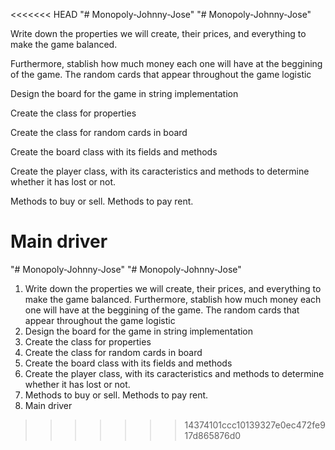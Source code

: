 <<<<<<< HEAD
 "# Monopoly-Johnny-Jose" "# Monopoly-Johnny-Jose"

Write down the properties we will create, their prices, and everything to make the game balanced. 

Furthermore, stablish how much money each one will have at the beggining of the game. The random cards that appear throughout the game logistic

Design the board for the game in string implementation

Create the class for properties

Create the class for random cards in board

Create the board class with its fields and methods

Create the player class, with its caracteristics and methods to determine whether it has lost or not.

Methods to buy or sell. Methods to pay rent.

Main driver
=======
"# Monopoly-Johnny-Jose" 
"# Monopoly-Johnny-Jose" 
1. Write down the properties we will create, their prices, and everything to make the game balanced. Furthermore, stablish how much money each one will have at the beggining of the game. The random cards that appear throughout the game logistic
2. Design the board for the game in string implementation
3. Create the class for properties
4. Create the class for random cards in board
5. Create the board class with its fields and methods
6. Create the player class, with its caracteristics and methods to determine whether it has lost or not. 
7. Methods to buy or sell. Methods to pay rent.
8. Main driver
>>>>>>> 14374101ccc10139327e0ec472fe917d865876d0
